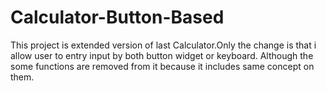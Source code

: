 # Calculator-Button-Based
This project is extended version of last Calculator.Only the change is that i allow user to entry input by both button widget or keyboard.
Although the some functions are removed from it because it includes same concept on them.
